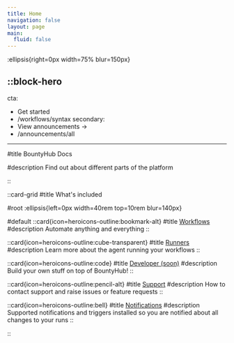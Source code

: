 ```yaml
---
title: Home
navigation: false
layout: page
main:
  fluid: false
---
```


:ellipsis{right=0px width=75% blur=150px}

::block-hero
---
cta:
  - Get started
  - /workflows/syntax
secondary:
  - View announcements →
  - /announcements/all
---

#title
BountyHub Docs

#description
Find out about different parts of the platform

::

::card-grid
#title
What's included

#root
:ellipsis{left=0px width=40rem top=10rem blur=140px}

#default
  ::card{icon=heroicons-outline:bookmark-alt}
  #title
  [Workflows](/workflows/syntax)
  #description
  Automate anything and everything
  ::

  ::card{icon=heroicons-outline:cube-transparent}
  #title
  [Runners](/runners/about)
  #description
  Learn more about the agent running your workflows
  ::

  ::card{icon=heroicons-outline:code}
  #title
  [Developer (soon)](/developer/about)
  #description
  Build your own stuff on top of BountyHub!
  ::

  ::card{icon=heroicons-outline:pencil-alt}
  #title
  [Support](/support/about)
  #description
  How to contact support and raise issues or feature requests
  ::

  ::card{icon=heroicons-outline:bell}
  #title
  [Notifications](/notifications/about)
  #description
  Supported notifications and triggers installed so you are notified
  about all changes to your runs
  ::

::
